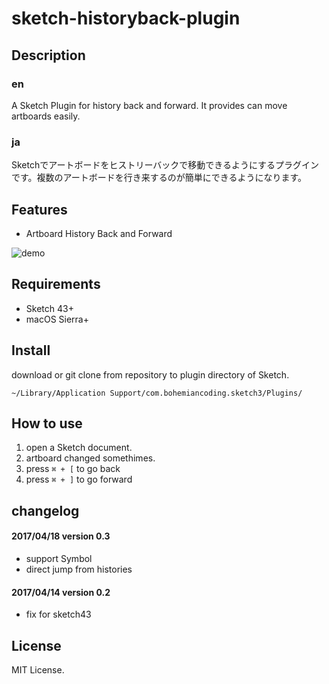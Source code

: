 # sketch-historyback-plugin

## Description

### en

A Sketch Plugin for history back and forward. It provides can move artboards easily.

### ja

Sketchでアートボードをヒストリーバックで移動できるようにするプラグインです。複数のアートボードを行き来するのが簡単にできるようになります。

## Features

- Artboard History Back and Forward

![demo](https://github.com/YusukeKokubo/sketch-hback-plugin/blob/master/hback-demo.gif?raw=true)

## Requirements

- Sketch 43+
- macOS Sierra+


## Install

download or git clone from repository to plugin directory of Sketch.

`~/Library/Application Support/com.bohemiancoding.sketch3/Plugins/`

## How to use

1. open a Sketch document.
1. artboard changed somethimes.
1. press `⌘ + [` to go back
1. press `⌘ + ]` to go forward

## changelog

#### 2017/04/18 version 0.3

- support Symbol
- direct jump from histories

#### 2017/04/14 version 0.2

- fix for sketch43

## License

MIT License.
